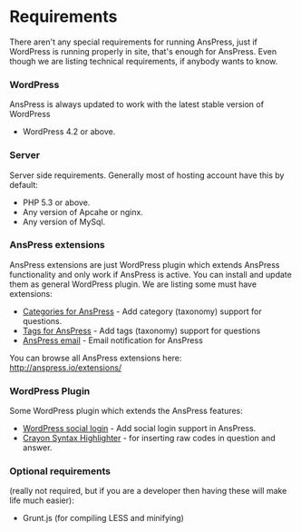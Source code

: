 # Requirements

There aren't any special requirements for running AnsPress, just if WordPress is running properly in site, that's enough for AnsPress. Even though we are listing technical requirements, if anybody wants to know.

### WordPress

AnsPress is always updated to work with the latest stable version of WordPress

- WordPress 4.2 or above.

### Server

Server side requirements. Generally most of hosting account have this by default:

- PHP 5.3 or above.
- Any version of Apcahe or nginx.
- Any version of MySql.

### AnsPress extensions

AnsPress extensions are just WordPress plugin which extends AnsPress functionality and only work if AnsPress is active. You can install and update them as general WordPress plugin. We are listing some must have extensions:

- [Categories for AnsPress](https://wordpress.org/plugins/categories-for-anspress/) - Add category (taxonomy) support for questions.
- [Tags for AnsPress](https://wordpress.org/plugins/tags-for-anspress/) - Add tags (taxonomy) support for questions
- [AnsPress email](https://wordpress.org/plugins/anspress-email/) - Email notification for AnsPress

You can browse all AnsPress extensions here: http://anspress.io/extensions/


### WordPress Plugin

Some WordPress plugin which extends the AnsPress features:

- [WordPress social login](https://wordpress.org/plugins/wordpress-social-login/) - Add social login support in AnsPress.
- [Crayon Syntax Highlighter](https://wordpress.org/plugins/crayon-syntax-highlighter/) - for inserting raw codes in question and answer.


### Optional requirements 
(really not required, but if you are a developer then having these will make life much easier):

- Grunt.js (for compiling LESS and minifying)